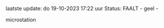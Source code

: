 laatste update: 
do 19-10-2023 17:22   uur 
Status: FAALT - geel - 
<div class="service Y">microstation</div>